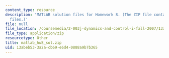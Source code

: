 ```yaml
---
content_type: resource
description: 'MATLAB solution files for Homework 8. (The ZIP file contains: 17 .m
  files.)'
file: null
file_location: /coursemedia/2-003j-dynamics-and-control-i-fall-2007/13abeb533a2acb69e6d40888a9b7b365_matlab_hw8_sol.zip
file_type: application/zip
resourcetype: Other
title: matlab_hw8_sol.zip
uid: 13abeb53-3a2a-cb69-e6d4-0888a9b7b365
---
```

